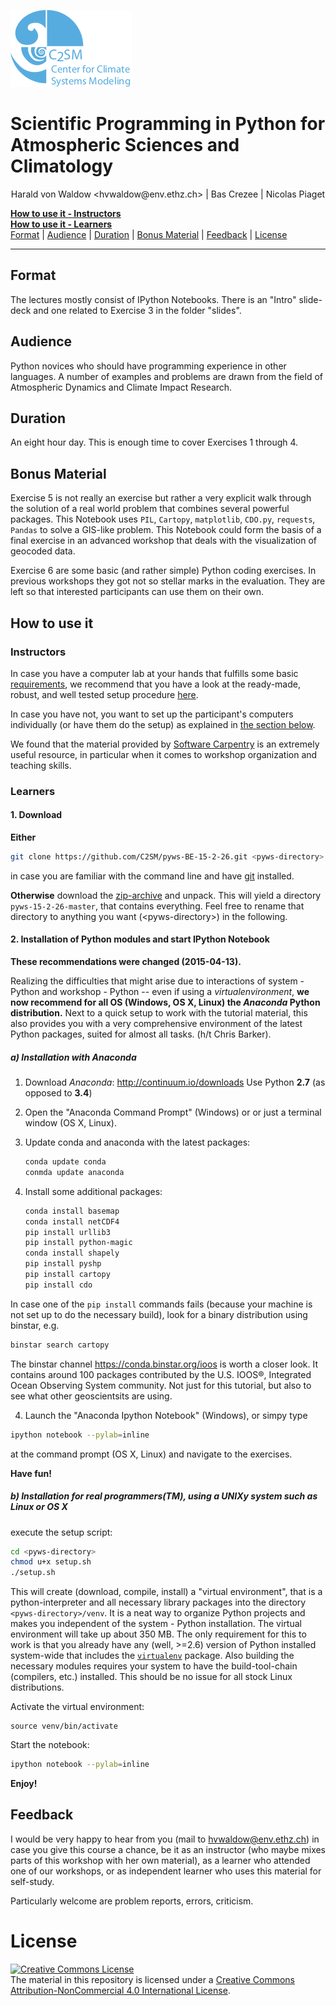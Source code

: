 <!-- <div> -->
<!-- <img source="C2SM/pyws-BE-15-2-26/slides/intro/pics_template/c2sm_3.png" alt="c2sm logo" /> -->
<!-- </div> -->

![c2sm logo](/slides/intro/pics_template/c2sm_3.png)

# Scientific Programming in Python for Atmospheric Sciences and Climatology

<p align='center'> Harald von Waldow &lt;hvwaldow@env.ethz.ch&gt; | Bas Crezee | Nicolas Piaget</p>

[**How to use it - Instructors**](#instructors)<br>
[**How to use it - Learners**](#learners)<br>
[Format](#format) | [Audience](#audience) | [Duration](#duration) | [Bonus Material](#bonus-material) | [Feedback](#feedback) | [License](#license)

<hr />

## Format

The lectures mostly consist of IPython Notebooks. There is an "Intro"
slide-deck and one related to Exercise 3 in the folder "slides".

## Audience

Python novices who should have programming experience in other
languages. A number of examples and problems are drawn from the field
of Atmospheric Dynamics and Climate Impact Research.

## Duration

An eight hour day. This is enough time to cover Exercises 1
through 4.

## Bonus Material

Exercise 5 is not really an exercise but rather a very explicit walk
through the solution of a real world problem that combines several
powerful packages. This Notebook uses `PIL`, `Cartopy`, `matplotlib`,
`CDO.py`, `requests`, `Pandas` to solve a GIS-like problem. This
Notebook could form the basis of a final exercise in an advanced
workshop that deals with the visualization of geocoded data.

Exercise 6 are some basic (and rather simple) Python coding
exercises. In previous workshops they got not so stellar marks in the
evaluation. They are left so that interested participants can use them on
their own.

## How to use it

### Instructors

In case you have a computer lab at your hands that fulfills some basic
[requirements](https://github.com/C2SM/ipython-workshop-setup#requirements),
we recommend that you have a look at the ready-made, robust, and well tested
setup procedure [here](https://github.com/C2SM/ipython-workshop-setup).

In case you have not, you want to set up the participant's computers
individually (or have them do the setup) as explained in
[the section below](#learners).

We found that the material provided by
[Software Carpentry](http://software-carpentry.org) is an extremely
useful resource, in particular when it comes to workshop organization
and teaching skills.

### Learners

#### 1. Download

**Either**

~~~~bash
git clone https://github.com/C2SM/pyws-BE-15-2-26.git <pyws-directory>
~~~~

in case you are familiar with the command line and have
[git](http://git-scm.com/downloads) installed.

**Otherwise** download the
[zip-archive](https://github.com/C2SM/pyws-BE-15-2-26/archive/master.zip)
and unpack. This will yield a directory `pyws-15-2-26-master`, that
contains everything. Feel free to rename that directory to anything
you want (\<pyws-directory\>) in the following.

#### 2. Installation of Python modules and start IPython Notebook

**These recommendations were changed (2015-04-13).**

Realizing the difficulties that might arise due to interactions of system -
Python and workshop - Python -- even if using a _virtualenvironment_,
**we now recommend for all OS (Windows, OS X, Linux) the _Anaconda_
Python distribution.** Next to a quick setup to work with the tutorial
material, this also provides you with a very comprehensive environment
of the latest Python packages, suited for almost all tasks. (h/t Chris
Barker).

##### a) Installation with __Anaconda__

1. Download _Anaconda_: http://continuum.io/downloads
    Use Python **2.7** (as opposed to **3.4**)
	
2. Open the "Anaconda Command Prompt" (Windows) or or just a
    terminal window (OS X, Linux).

3. Update conda and anaconda with the latest packages:
    ~~~bash
	conda update conda
	conmda update anaconda
	~~~
	
3. Install some additional packages:

    ~~~bash
	conda install basemap
	conda install netCDF4
	pip install urllib3
	pip install python-magic
	conda install shapely
	pip install pyshp
	pip install cartopy
	pip install cdo
	~~~

In case one of the `pip install` commands fails (because your machine
is not set up to do the necessary build), look for a binary
distribution using binstar, e.g.

~~~bash
binstar search cartopy
~~~

The binstar channel https://conda.binstar.org/ioos is worth a closer
look. It contains around 100 packages contributed by the U.S. IOOS®,
Integrated Ocean Observing System community. Not just for this
tutorial, but also to see what other geoscientsits are using.

4. Launch the "Anaconda Ipython Notebook" (Windows), or simpy type

~~~bash
ipython notebook --pylab=inline
~~~

at the command prompt (OS X, Linux) and navigate to
the exercises.

**Have fun!**

##### b) Installation for _real programmers_(TM), using a UNIXy system such as Linux or OS X

execute the setup script:

~~~bash
cd <pyws-directory>
chmod u+x setup.sh
./setup.sh
~~~

This will create (download, compile, install) a "virtual environment",
that is a python-interpreter and all necessary library packages into
the directory `<pyws-directory>/venv`. It is a neat way to organize
Python projects and makes you independent of the system - Python
installation.  The virtual environment will take up about 350 MB. The
only requirement for this to work is that you already have any (well,
\>=2.6) version of Python installed system-wide that includes the
[`virtualenv`](https://virtualenv.pypa.io/en/latest/) package. Also
building the necessary modules requires your system to have the
build-tool-chain (compilers, etc.) installed. This should be no issue
for all stock Linux distributions.

Activate the virtual environment:

~~~
source venv/bin/activate
~~~

Start the notebook:

~~~bash
ipython notebook --pylab=inline
~~~

**Enjoy!**


## Feedback

I would be very happy to hear from you (mail to <hvwaldow@env.ethz.ch>)
in case you give this course a chance, be it as an instructor (who
maybe mixes parts of this workshop with her own material), as a
learner who attended one of our workshops, or as independent learner
who uses this material for self-study.

Particularly welcome are problem reports, errors, criticism.

# License
<a rel="license" href="http://creativecommons.org/licenses/by-nc/4.0/"><img alt="Creative Commons License" style="border-width:0" src="https://i.creativecommons.org/l/by-nc/4.0/88x31.png" /></a><br />The material in this repository is licensed under a <a rel="license" href="http://creativecommons.org/licenses/by-nc/4.0/">Creative Commons Attribution-NonCommercial 4.0 International License</a>.
